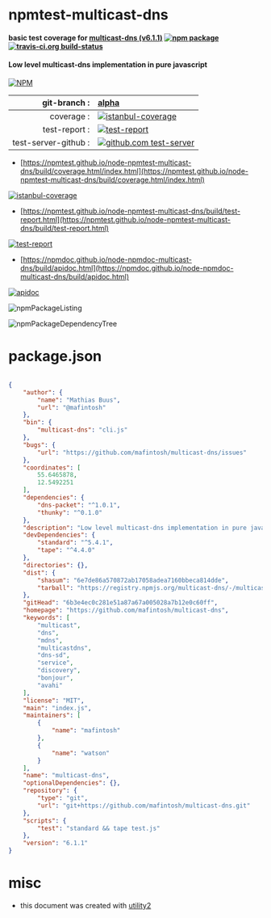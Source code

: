 # npmtest-multicast-dns

#### basic test coverage for  [multicast-dns (v6.1.1)](https://github.com/mafintosh/multicast-dns)  [![npm package](https://img.shields.io/npm/v/npmtest-multicast-dns.svg?style=flat-square)](https://www.npmjs.org/package/npmtest-multicast-dns) [![travis-ci.org build-status](https://api.travis-ci.org/npmtest/node-npmtest-multicast-dns.svg)](https://travis-ci.org/npmtest/node-npmtest-multicast-dns)

#### Low level multicast-dns implementation in pure javascript

[![NPM](https://nodei.co/npm/multicast-dns.png?downloads=true&downloadRank=true&stars=true)](https://www.npmjs.com/package/multicast-dns)

| git-branch : | [alpha](https://github.com/npmtest/node-npmtest-multicast-dns/tree/alpha)|
|--:|:--|
| coverage : | [![istanbul-coverage](https://npmtest.github.io/node-npmtest-multicast-dns/build/coverage.badge.svg)](https://npmtest.github.io/node-npmtest-multicast-dns/build/coverage.html/index.html)|
| test-report : | [![test-report](https://npmtest.github.io/node-npmtest-multicast-dns/build/test-report.badge.svg)](https://npmtest.github.io/node-npmtest-multicast-dns/build/test-report.html)|
| test-server-github : | [![github.com test-server](https://npmtest.github.io/node-npmtest-multicast-dns/GitHub-Mark-32px.png)](https://npmtest.github.io/node-npmtest-multicast-dns/build/app/index.html) | | build-artifacts : | [![build-artifacts](https://npmtest.github.io/node-npmtest-multicast-dns/glyphicons_144_folder_open.png)](https://github.com/npmtest/node-npmtest-multicast-dns/tree/gh-pages/build)|

- [https://npmtest.github.io/node-npmtest-multicast-dns/build/coverage.html/index.html](https://npmtest.github.io/node-npmtest-multicast-dns/build/coverage.html/index.html)

[![istanbul-coverage](https://npmtest.github.io/node-npmtest-multicast-dns/build/screenCapture.buildCi.browser.%252Ftmp%252Fbuild%252Fcoverage.lib.html.png)](https://npmtest.github.io/node-npmtest-multicast-dns/build/coverage.html/index.html)

- [https://npmtest.github.io/node-npmtest-multicast-dns/build/test-report.html](https://npmtest.github.io/node-npmtest-multicast-dns/build/test-report.html)

[![test-report](https://npmtest.github.io/node-npmtest-multicast-dns/build/screenCapture.buildCi.browser.%252Ftmp%252Fbuild%252Ftest-report.html.png)](https://npmtest.github.io/node-npmtest-multicast-dns/build/test-report.html)

- [https://npmdoc.github.io/node-npmdoc-multicast-dns/build/apidoc.html](https://npmdoc.github.io/node-npmdoc-multicast-dns/build/apidoc.html)

[![apidoc](https://npmdoc.github.io/node-npmdoc-multicast-dns/build/screenCapture.buildCi.browser.%252Ftmp%252Fbuild%252Fapidoc.html.png)](https://npmdoc.github.io/node-npmdoc-multicast-dns/build/apidoc.html)

![npmPackageListing](https://npmtest.github.io/node-npmtest-multicast-dns/build/screenCapture.npmPackageListing.svg)

![npmPackageDependencyTree](https://npmtest.github.io/node-npmtest-multicast-dns/build/screenCapture.npmPackageDependencyTree.svg)



# package.json

```json

{
    "author": {
        "name": "Mathias Buus",
        "url": "@mafintosh"
    },
    "bin": {
        "multicast-dns": "cli.js"
    },
    "bugs": {
        "url": "https://github.com/mafintosh/multicast-dns/issues"
    },
    "coordinates": [
        55.6465878,
        12.5492251
    ],
    "dependencies": {
        "dns-packet": "^1.0.1",
        "thunky": "^0.1.0"
    },
    "description": "Low level multicast-dns implementation in pure javascript",
    "devDependencies": {
        "standard": "^5.4.1",
        "tape": "^4.4.0"
    },
    "directories": {},
    "dist": {
        "shasum": "6e7de86a570872ab17058adea7160bbeca814dde",
        "tarball": "https://registry.npmjs.org/multicast-dns/-/multicast-dns-6.1.1.tgz"
    },
    "gitHead": "6b3e4ec0c281e51a87a67a005028a7b12e0c60ff",
    "homepage": "https://github.com/mafintosh/multicast-dns",
    "keywords": [
        "multicast",
        "dns",
        "mdns",
        "multicastdns",
        "dns-sd",
        "service",
        "discovery",
        "bonjour",
        "avahi"
    ],
    "license": "MIT",
    "main": "index.js",
    "maintainers": [
        {
            "name": "mafintosh"
        },
        {
            "name": "watson"
        }
    ],
    "name": "multicast-dns",
    "optionalDependencies": {},
    "repository": {
        "type": "git",
        "url": "git+https://github.com/mafintosh/multicast-dns.git"
    },
    "scripts": {
        "test": "standard && tape test.js"
    },
    "version": "6.1.1"
}
```



# misc
- this document was created with [utility2](https://github.com/kaizhu256/node-utility2)
